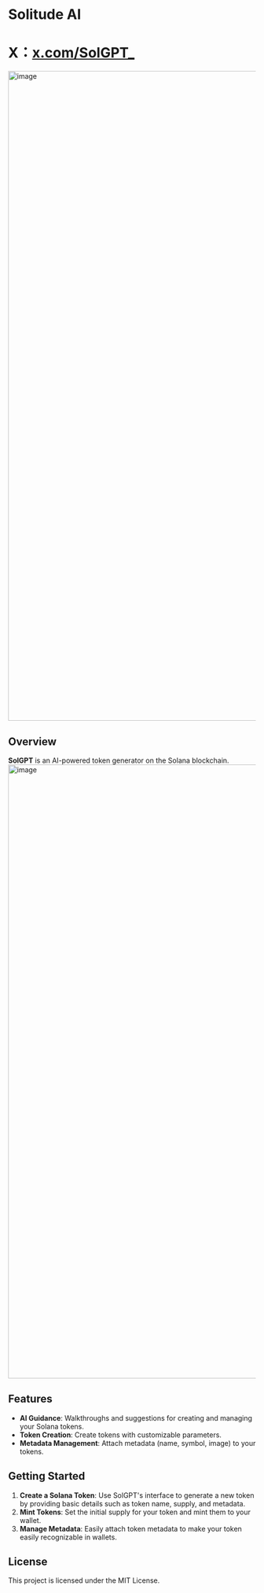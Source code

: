 ﻿# Solitude AI
# X：[x.com/SolGPT_ ](https://x.com/SolitudeAI_Sol)
<img width="1321" alt="image" src="https://github.com/user-attachments/assets/fe53c6a0-a68b-4de1-ad53-4e2840f3e5da" />

## Overview
**SolGPT** is an AI-powered token generator on the Solana blockchain.
<img width="1248" alt="image" src="https://github.com/user-attachments/assets/9e0cb796-60e4-48ae-988f-1693e93b11d6" />

## Features
- **AI Guidance**: Walkthroughs and suggestions for creating and managing your Solana tokens.
- **Token Creation**: Create tokens with customizable parameters.
- **Metadata Management**: Attach metadata (name, symbol, image) to your tokens.

## Getting Started
1. **Create a Solana Token**: Use SolGPT's interface to generate a new token by providing basic details such as token name, supply, and metadata.
2. **Mint Tokens**: Set the initial supply for your token and mint them to your wallet.
3. **Manage Metadata**: Easily attach token metadata to make your token easily recognizable in wallets.

## License
This project is licensed under the MIT License.
